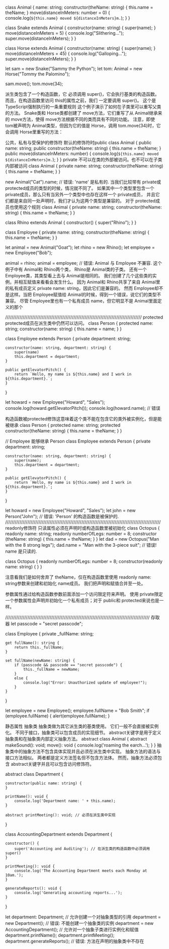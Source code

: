 class Animal {
    name: string;
    constructor(theName: string) { this.name = theName; }
    move(distanceInMeters: number = 0) {
        console.log(`${this.name} moved ${distanceInMeters}m.`);
    }
}

class Snake extends Animal {
    constructor(name: string) { super(name); }
    move(distanceInMeters = 5) {
        console.log("Slithering...");
        super.move(distanceInMeters);
    }
}

class Horse extends Animal {
    constructor(name: string) { super(name); }
    move(distanceInMeters = 45) {
        console.log("Galloping...");
        super.move(distanceInMeters);
    }
}

let sam = new Snake("Sammy the Python");
let tom: Animal = new Horse("Tommy the Palomino");

sam.move();
tom.move(34);

派生类包含了一个构造函数，它 必须调用 super()，它会执行基类的构造函数。 而且，在构造函数里访问 this的属性之前，我们 一定要调用 super()。 这个是TypeScript强制执行的一条重要规则
这个例子演示了如何在子类里可以重写父类的方法。 Snake类和 Horse类都创建了 move方法，它们重写了从 Animal继承来的 move方法，使得 move方法根据不同的类而具有不同的功能。 注意，即使 tom被声明为 Animal类型，但因为它的值是 Horse，调用 tom.move(34)时，它会调用 Horse里重写的方法：

公共，私有与受保护的修饰符
默认的修饰符时public
class Animal {
    public name: string;
    public constructor(theName: string) { this.name = theName; }
    public move(distanceInMeters: number) {
        console.log(`${this.name} moved ${distanceInMeters}m.`);
    }
}
private
不可以在类的外部被访问。也不可以在子类内部被访问
class Animal {
    private name: string;
    constructor(theName: string) { this.name = theName; }
}

new Animal("Cat").name; // 错误: 'name' 是私有的.
当我们比较带有 private或 protected成员的类型的时候，情况就不同了。 如果其中一个类型里包含一个 private成员，那么只有当另外一个类型中也存在这样一个 private成员， 并且它们都是来自同一处声明时，我们才认为这两个类型是兼容的。 对于 protected成员也使用这个规则
class Animal {
    private name: string;
    constructor(theName: string) { this.name = theName; }
}

class Rhino extends Animal {
    constructor() { super("Rhino"); }
}

class Employee {
    private name: string;
    constructor(theName: string) { this.name = theName; }
}

let animal = new Animal("Goat");
let rhino = new Rhino();
let employee = new Employee("Bob");

animal = rhino;
animal = employee; // 错误: Animal 与 Employee 不兼容.
这个例子中有 Animal和 Rhino两个类， Rhino是 Animal类的子类。 还有一个 Employee类，其类型看上去与 Animal是相同的。 我们创建了几个这些类的实例，并相互赋值来看看会发生什么。 因为 Animal和 Rhino共享了来自 Animal里的私有成员定义 private name: string，因此它们是兼容的。 然而 Employee却不是这样。当把 Employee赋值给 Animal的时候，得到一个错误，说它们的类型不兼容。 尽管 Employee里也有一个私有成员 name，但它明显不是 Animal里面定义的那个

//////////////////////////////////////////////////////////////////////////////////////
protected
protected成员在派生类中仍然可以访问。
class Person {
    protected name: string;
    constructor(name: string) { this.name = name; }
}

class Employee extends Person {
    private department: string;

    constructor(name: string, department: string) {
        super(name)
        this.department = department;
    }

    public getElevatorPitch() {
        return `Hello, my name is ${this.name} and I work in ${this.department}.`;
    }
}

let howard = new Employee("Howard", "Sales");
console.log(howard.getElevatorPitch());
console.log(howard.name); // 错误

构造函数被protected修饰这意味着这个类不能在包含它的类外被实例化，但是能被继承
class Person {
    protected name: string;
    protected constructor(theName: string) { this.name = theName; }
}

// Employee 能够继承 Person
class Employee extends Person {
    private department: string;

    constructor(name: string, department: string) {
        super(name);
        this.department = department;
    }

    public getElevatorPitch() {
        return `Hello, my name is ${this.name} and I work in ${this.department}.`;
    }
}

let howard = new Employee("Howard", "Sales");
let john = new Person("John"); // 错误: 'Person' 的构造函数是被保护的.
//////////////////////////////////////////////////////////////////////////////////////////////////
readonly修饰符
只读属性必须在声明时或构造函数里被初始化
class Octopus {
    readonly name: string;
    readonly numberOfLegs: number = 8;
    constructor (theName: string) {
        this.name = theName;
    }
}
let dad = new Octopus("Man with the 8 strong legs");
dad.name = "Man with the 3-piece suit"; // 错误! name 是只读的.

class Octopus {
    readonly numberOfLegs: number = 8;
    constructor(readonly name: string) {
    }
}

注意看我们是如何舍弃了 theName，仅在构造函数里使用 readonly name: string参数来创建和初始化 name成员。 我们把声明和赋值合并至一处。

参数属性通过给构造函数参数前面添加一个访问限定符来声明。 使用 private限定一个参数属性会声明并初始化一个私有成员；对于 public和 protected来说也是一样。

///////////////////////////////////////////////////////////////////////////////////////////
存取器
let passcode = "secret passcode";

class Employee {
    private _fullName: string;

    get fullName(): string {
        return this._fullName;
    }

    set fullName(newName: string) {
        if (passcode && passcode == "secret passcode") {
            this._fullName = newName;
        }
        else {
            console.log("Error: Unauthorized update of employee!");
        }
    }
}

let employee = new Employee();
employee.fullName = "Bob Smith";
if (employee.fullName) {
    alert(employee.fullName);
}

静态属性
抽象类
抽象类做为其它派生类的基类使用。 它们一般不会直接被实例化。 不同于接口，抽象类可以包含成员的实现细节。 abstract关键字是用于定义抽象类和在抽象类内部定义抽象方法。
abstract class Animal {
    abstract makeSound(): void;
    move(): void {
        console.log('roaming the earch...');
    }
}
抽象类中的抽象方法不包含具体实现并且必须在派生类中实现。 抽象方法的语法与接口方法相似。 两者都是定义方法签名但不包含方法体。 然而，抽象方法必须包含 abstract关键字并且可以包含访问修饰符。

abstract class Department {

    constructor(public name: string) {
    }

    printName(): void {
        console.log('Department name: ' + this.name);
    }

    abstract printMeeting(): void; // 必须在派生类中实现
}

class AccountingDepartment extends Department {

    constructor() {
        super('Accounting and Auditing'); // 在派生类的构造函数中必须调用 super()
    }

    printMeeting(): void {
        console.log('The Accounting Department meets each Monday at 10am.');
    }

    generateReports(): void {
        console.log('Generating accounting reports...');
    }
}

let department: Department; // 允许创建一个对抽象类型的引用
department = new Department(); // 错误: 不能创建一个抽象类的实例
department = new AccountingDepartment(); // 允许对一个抽象子类进行实例化和赋值
department.printName();
department.printMeeting();
department.generateReports(); // 错误: 方法在声明的抽象类中不存在
